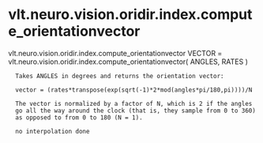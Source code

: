 # vlt.neuro.vision.oridir.index.compute_orientationvector

  vlt.neuro.vision.oridir.index.compute_orientationvector
      VECTOR = vlt.neuro.vision.oridir.index.compute_orientationvector( ANGLES, RATES )
 
      Takes ANGLES in degrees and returns the orientation vector:
 
      vector = (rates*transpose(exp(sqrt(-1)*2*mod(angles*pi/180,pi))))/N
 
      The vector is normalized by a factor of N, which is 2 if the angles
      go all the way around the clock (that is, they sample from 0 to 360)
      as opposed to from 0 to 180 (N = 1).
    
      no interpolation done
